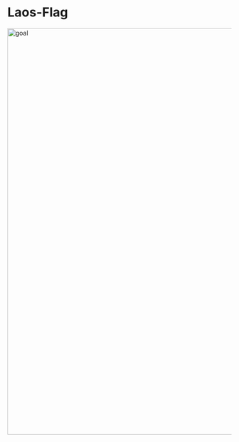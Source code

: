 # Laos-Flag
<img width="915" alt="goal" src="https://github.com/tamojitalwaysghosh/Laos-Flag/assets/98613922/b9a21cd1-c436-4482-9cce-6a4062606552">
